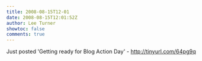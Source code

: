 ```yaml
---
title: 2008-08-15T12-01
date: 2008-08-15T12:01:52Z
author: Lee Turner
showtoc: false
comments: true
---
```


Just posted 'Getting ready for Blog Action Day' - http://tinyurl.com/64pg9q


